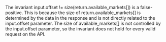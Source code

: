 The invariant input.offset != size(return.available_markets[]) is a false-positive. This is because the size of return.available_markets[] is determined by the data in the response and is not directly related to the input.offset parameter. The size of available_markets[] is not controlled by the input.offset parameter, so the invariant does not hold for every valid request on the API.
